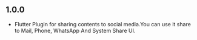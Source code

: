 ## 1.0.0

* Flutter Plugin for sharing contents to social media.You can use it share to Mail, Phone, WhatsApp And System Share UI.

